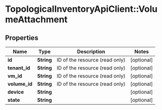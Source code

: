 # TopologicalInventoryApiClient::VolumeAttachment

## Properties
Name | Type | Description | Notes
------------ | ------------- | ------------- | -------------
**id** | **String** | ID of the resource (read only) | [optional] 
**tenant_id** | **String** | ID of the resource (read only) | [optional] 
**vm_id** | **String** | ID of the resource (read only) | [optional] 
**volume_id** | **String** | ID of the resource (read only) | [optional] 
**device** | **String** |  | [optional] 
**state** | **String** |  | [optional] 


